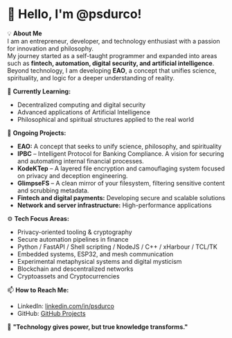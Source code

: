 # 👋 Hello, I'm @psdurco!

💡 **About Me**  
I am an entrepreneur, developer, and technology enthusiast with a passion for innovation and philosophy.  
My journey started as a self-taught programmer and expanded into areas such as **fintech, automation, digital security, and artificial intelligence**.  
Beyond technology, I am developing **EAO**, a concept that unifies science, spirituality, and logic for a deeper understanding of reality.  

🌱 **Currently Learning:**  
- Decentralized computing and digital security  
- Advanced applications of Artificial Intelligence  
- Philosophical and spiritual structures applied to the real world  

💼 **Ongoing Projects:**  
- **EAO:** A concept that seeks to unify science, philosophy, and spirituality
- **IPBC** – Intelligent Protocol for Banking Compliance. A vision for securing and automating internal financial processes.
- **KodeKTep** – A layered file encryption and camouflaging system focused on privacy and deception engineering.
- **GlimpseFS** – A clean mirror of your filesystem, filtering sensitive content and scrubbing metadata. 
- **Fintech and digital payments:** Developing secure and scalable solutions  
- **Network and server infrastructure:** High-performance applications

⚙️ **Tech Focus Areas:**
- Privacy-oriented tooling & cryptography
- Secure automation pipelines in finance
- Python / FastAPI / Shell scripting / NodeJS / C++ / xHarbour / TCL/TK
- Embedded systems, ESP32, and mesh communication
- Experimental metaphysical systems and digital mysticism
- Blockchain and descentralized networks
- Cryptoassets and Cryptocurrencies

  
📫 **How to Reach Me:**  
- LinkedIn: [linkedin.com/in/psdurco](https://www.linkedin.com/in/psdurco/)
- GitHub: [GitHub Projects](https://github.com/psdurco?tab=repositories)  

🚀 **"Technology gives power, but true knowledge transforms."**  
